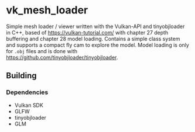 # vk_mesh_loader
Simple mesh loader / viewer written with the Vulkan-API and tinyobjloader in C++, based of https://vulkan-tutorial.com/ with chapter 27 depth buffering and chapter 28 model loading. Contains a simple class system and supports a compact fly cam to explore the model. Model loading is only for `.obj` files and is done with https://github.com/tinyobjloader/tinyobjloader.

## Building
### Dependencies
- Vulkan SDK
- GLFW
- tinyobjloader
- GLM